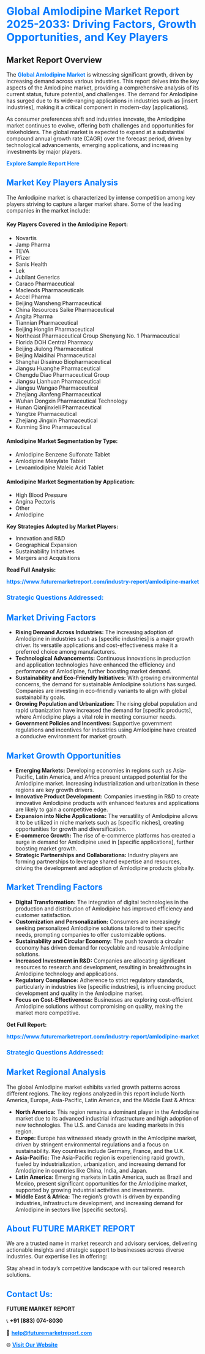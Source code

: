 <h1 style="color: #007BFF;">Global Amlodipine Market Report 2025-2033: Driving Factors, Growth Opportunities, and Key Players</h1>

<section id="overview">
<h2>Market Report Overview</h2>
<p>The <a href="https://www.futuremarketreport.com/industry-report/amlodipine-market" style="color: #007BFF; text-decoration: none;"><strong>Global Amlodipine Market</strong></a> is witnessing significant growth, driven by increasing demand across various industries. This report delves into the key aspects of the Amlodipine market, providing a comprehensive analysis of its current status, future potential, and challenges. The demand for Amlodipine has surged due to its wide-ranging applications in industries such as [insert industries], making it a critical component in modern-day [applications].</p>
<p>As consumer preferences shift and industries innovate, the Amlodipine market continues to evolve, offering both challenges and opportunities for stakeholders. The global market is expected to expand at a substantial compound annual growth rate (CAGR) over the forecast period, driven by technological advancements, emerging applications, and increasing investments by major players.</p>
</section>

<section id="overview">
<p><a href="https://www.futuremarketreport.com/request-sample/reportId=125517" style="color: #007BFF; text-decoration: none;"><strong>Explore Sample Report Here</strong></a></p>
</section>

<section id="key-players">
<h2 style="color: #007BFF;">Market Key Players Analysis</h2>
<p>The Amlodipine market is characterized by intense competition among key players striving to capture a larger market share. Some of the leading companies in the market include:</p>
<h4>Key Players Covered in the Amlodipine Report:</h4>
<ul><li>Novartis</li><li>Jamp Pharma</li><li>TEVA</li><li>Pfizer</li><li>Sanis Health</li><li>Lek</li><li>Jubilant Generics</li><li>Caraco Pharmaceutical</li><li>Macleods Pharmaceuticals</li><li>Accel Pharma</li><li>Beijing Wansheng Pharmaceutical</li><li>China Resources Saike Pharmaceutical</li><li>Angita Pharma</li><li>Tiannian Pharmaceutical</li><li>Beijing Honglin Pharmaceutical</li><li>Northeast Pharmaceutical Group Shenyang No. 1 Pharmaceutical</li><li>Florida DOH Central Pharmacy</li><li>Beijing Jiulong Pharmaceutical</li><li>Beijing Maidihai Pharmaceutical</li><li>Shanghai Disainuo Biopharmaceutical</li><li>Jiangsu Huanghe Pharmaceutical</li><li>Chengdu Diao Pharmaceutical Group</li><li>Jiangsu Lianhuan Pharmaceutical</li><li>Jiangsu Wangao Pharmaceutical</li><li>Zhejiang Jianfeng Pharmaceutical</li><li>Wuhan Dongxin Pharmaceutical Technology</li><li>Hunan Qianjinxieli Pharmaceutical</li><li>Yangtze Pharmaceutical</li><li>Zhejiang Jingxin Pharmaceutical</li><li>Kunming Sino Pharmaceutical</li></ul>
<h4>Amlodipine Market Segmentation by Type:</h4>
<ul><li>Amlodipine Benzene Sulfonate Tablet</li><li>Amlodipine Mesylate Tablet</li><li>Levoamlodipine Maleic Acid Tablet</li></ul>

<h4>Amlodipine Market Segmentation by Application:</h4>
<ul><li>High Blood Pressure</li><li>Angina Pectoris</li><li>Other</li><li>Amlodipine</li></ul>
<p><strong>Key Strategies Adopted by Market Players:</strong></p>
<ul>
<li>Innovation and R&D</li>
<li>Geographical Expansion</li>
<li>Sustainability Initiatives</li>
<li>Mergers and Acquisitions</li>
</ul>
</section>

<section>
<p><strong>Read Full Analysis: </strong></p><a href="https://www.futuremarketreport.com/industry-report/amlodipine-market" style="color: #007BFF; text-decoration: none;"><strong>https://www.futuremarketreport.com/industry-report/amlodipine-market</strong></a>
<h3 style="color: #007BFF;">Strategic Questions Addressed:</h3>
</section>

<section id="driving-factors">
<h2 style="color: #007BFF;">Market Driving Factors</h2>
<ul>
<li><strong>Rising Demand Across Industries:</strong> The increasing adoption of Amlodipine in industries such as [specific industries] is a major growth driver. Its versatile applications and cost-effectiveness make it a preferred choice among manufacturers.</li>
<li><strong>Technological Advancements:</strong> Continuous innovations in production and application technologies have enhanced the efficiency and performance of Amlodipine, further boosting market demand.</li>
<li><strong>Sustainability and Eco-Friendly Initiatives:</strong> With growing environmental concerns, the demand for sustainable Amlodipine solutions has surged. Companies are investing in eco-friendly variants to align with global sustainability goals.</li>
<li><strong>Growing Population and Urbanization:</strong> The rising global population and rapid urbanization have increased the demand for [specific products], where Amlodipine plays a vital role in meeting consumer needs.</li>
<li><strong>Government Policies and Incentives:</strong> Supportive government regulations and incentives for industries using Amlodipine have created a conducive environment for market growth.</li>
</ul>
</section>

<section id="growth-opportunities">
<h2 style="color: #007BFF;">Market Growth Opportunities</h2>
<ul>
<li><strong>Emerging Markets:</strong> Developing economies in regions such as Asia-Pacific, Latin America, and Africa present untapped potential for the Amlodipine market. Increasing industrialization and urbanization in these regions are key growth drivers.</li>
<li><strong>Innovative Product Development:</strong> Companies investing in R&D to create innovative Amlodipine products with enhanced features and applications are likely to gain a competitive edge.</li>
<li><strong>Expansion into Niche Applications:</strong> The versatility of Amlodipine allows it to be utilized in niche markets such as [specific niches], creating opportunities for growth and diversification.</li>
<li><strong>E-commerce Growth:</strong> The rise of e-commerce platforms has created a surge in demand for Amlodipine used in [specific applications], further boosting market growth.</li>
<li><strong>Strategic Partnerships and Collaborations:</strong> Industry players are forming partnerships to leverage shared expertise and resources, driving the development and adoption of Amlodipine products globally.</li>
</ul>
</section>

<section id="trending-factors">
<h2 style="color: #007BFF;">Market Trending Factors</h2>
<ul>
<li><strong>Digital Transformation:</strong> The integration of digital technologies in the production and distribution of Amlodipine has improved efficiency and customer satisfaction.</li>
<li><strong>Customization and Personalization:</strong> Consumers are increasingly seeking personalized Amlodipine solutions tailored to their specific needs, prompting companies to offer customizable options.</li>
<li><strong>Sustainability and Circular Economy:</strong> The push towards a circular economy has driven demand for recyclable and reusable Amlodipine solutions.</li>
<li><strong>Increased Investment in R&D:</strong> Companies are allocating significant resources to research and development, resulting in breakthroughs in Amlodipine technology and applications.</li>
<li><strong>Regulatory Compliance:</strong> Adherence to strict regulatory standards, particularly in industries like [specific industries], is influencing product development and quality in the Amlodipine market.</li>
<li><strong>Focus on Cost-Effectiveness:</strong> Businesses are exploring cost-efficient Amlodipine solutions without compromising on quality, making the market more competitive.</li>
</ul>
</section>

<section>
<p><strong>Get Full Report: </strong></p><a href="https://www.futuremarketreport.com/industry-report/amlodipine-market" style="color: #007BFF; text-decoration: none;"><strong>https://www.futuremarketreport.com/industry-report/amlodipine-market</strong></a>
<h3 style="color: #007BFF;">Strategic Questions Addressed:</h3>
</section>


<section id="regional-analysis">
<h2 style="color: #007BFF;">Market Regional Analysis</h2>
<p>The global Amlodipine market exhibits varied growth patterns across different regions. The key regions analyzed in this report include North America, Europe, Asia-Pacific, Latin America, and the Middle East & Africa:</p>
<ul>
<li><strong>North America:</strong> This region remains a dominant player in the Amlodipine market due to its advanced industrial infrastructure and high adoption of new technologies. The U.S. and Canada are leading markets in this region.</li>
<li><strong>Europe:</strong> Europe has witnessed steady growth in the Amlodipine market, driven by stringent environmental regulations and a focus on sustainability. Key countries include Germany, France, and the U.K.</li>
<li><strong>Asia-Pacific:</strong> The Asia-Pacific region is experiencing rapid growth, fueled by industrialization, urbanization, and increasing demand for Amlodipine in countries like China, India, and Japan.</li>
<li><strong>Latin America:</strong> Emerging markets in Latin America, such as Brazil and Mexico, present significant opportunities for the Amlodipine market, supported by growing industrial activities and investments.</li>
<li><strong>Middle East & Africa:</strong> The region’s growth is driven by expanding industries, infrastructure development, and increasing demand for Amlodipine in sectors like [specific sectors].</li>
</ul>
</section>

<footer>
<h2 style="color: #007BFF;">About FUTURE MARKET REPORT</h2>
<p>We are a trusted name in market research and advisory services, delivering actionable insights and strategic support to businesses across diverse industries. Our expertise lies in offering:</p>

<p>Stay ahead in today’s competitive landscape with our tailored research solutions.</p>

<h2 style="color: #007BFF;">Contact Us:</h2>
<p><strong>FUTURE MARKET REPORT</strong></p>
<p>📞 <strong>+91 (883) 074-8030</strong></p>
<p>📧 <strong><a href="mailto:help@futuremarketreport.com" style="color: #007BFF;">help@futuremarketreport.com</a></strong></p>
<p>🌐 <strong><a href="https://www.futuremarketreport.com/" style="color: #007BFF;">Visit Our Website</a></strong></p>
</footer>
